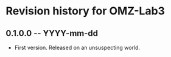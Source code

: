 # Revision history for OMZ-Lab3

## 0.1.0.0 -- YYYY-mm-dd

* First version. Released on an unsuspecting world.
